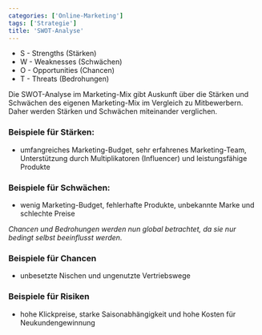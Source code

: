 ```yaml
---
categories: ['Online-Marketing']
tags: ['Strategie']
title: 'SWOT-Analyse'
---
```


- S - Strengths (Stärken)
- W - Weaknesses (Schwächen)
- O - Opportunities (Chancen)
- T - Threats (Bedrohungen)

Die SWOT-Analyse im Marketing-Mix gibt Auskunft über die Stärken und Schwächen des eigenen Marketing-Mix im Vergleich zu Mitbewerbern. Daher werden Stärken und Schwächen miteinander verglichen.

### Beispiele für Stärken:

- umfangreiches Marketing-Budget, sehr erfahrenes Marketing-Team, Unterstützung durch Multiplikatoren (Influencer) und leistungsfähige Produkte

### Beispiele für Schwächen:

- wenig Marketing-Budget, fehlerhafte Produkte, unbekannte Marke und schlechte Preise

_Chancen und Bedrohungen werden nun global betrachtet, da sie nur bedingt selbst beeinflusst werden._

### Beispiele für Chancen

- unbesetzte Nischen und ungenutzte Vertriebswege

### Beispiele für Risiken

- hohe Klickpreise, starke Saisonabhängigkeit und hohe Kosten für Neukundengewinnung